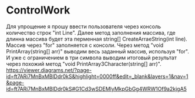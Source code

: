 ﻿# ControlWork
Для упрощение я прошу ввести пользователя через консоль количество строк "int Line". Далее метод заполнения массива, где длинна массива будет эта перменная string[] CreateArraeString(int line). Массив через "for" заполняется с консоли. Через метод "void PrintArray(string[] arr)" выводим весь заданный массив, используя "for". И уже с ограничением в три символа выводим итоговый результат через похожий  метод "void PrintArray3Character(string[] arr)".
https://viewer.diagrams.net/?page-id=ft7ARi7MnBxMBlDdr0kS&highlight=0000ff&edit=_blank&layers=1&nav=1&page-id=ft7ARi7MnBxMBlDdr0kS#G1Cd3wSDEMlyMkpGbGg4WRW1Of9a2kjgA5
